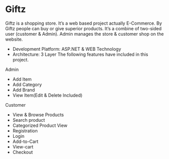# Giftz
Giftz is a shopping store. It’s a web based project actually E-Commerce. By Giftz people can buy or give superior products. It’s a combine of two-sided user (customer & Admin). Admin manages the store & customer shop on the website.
- Development Platform: ASP.NET & WEB Technology
- Architecture: 3 Layer
The following features have included in this project.

Admin
  - Add Item
  - Add Category
  - Add Brand
  - View Item(Edit & Delete Included)

Customer
- View & Browse Products
- Search product
- Categorized Product View
- Registration
- Login
- Add-to-Cart
- View-cart
- Checkout
